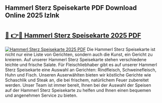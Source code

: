## Hammerl Sterz Speisekarte PDF Download Online 2025 lzInk

# <h2><a href="http://gcasd3i.nevu.top/?p=Hammerl+Sterz+Speisekarte">🔗 👉🔴 Hammerl Sterz Speisekarte 2025 PDF</a></h2>

[![Hammerl Sterz Speisekarte 2025 PDF](https://i.imgur.com/dBaPXMq.png)](http://gcasd3i.nevu.top/?p=Hammerl+Sterz+Speisekarte)
Die Hammerl Sterz Speisekarte ist nicht nur eine Liste von Gerichten, sondern auch die Kunst, ein Gericht zu kreieren. Auf unserer Hammerl Sterz Speisekarte stehen verschiedene leichte und frische Salate. Für Fleischliebhaber gibt es auf unserer Hammerl Sterz Speisekarte eine Auswahl an Gerichten: Rindfleisch, Schweinefleisch, Huhn und Fisch. Unseren Auserwählten bieten wir köstliche Gerichte wie Schaschlik und Steak an, die bei frischem, natürlichem Feuer zubereitet werden. Unser Team ist immer bereit, Ihnen bei der Auswahl der Speisen auf der Hammerl Sterz Speisekarte zu helfen und Ihnen einen bequemen und angenehmen Service zu bieten.
